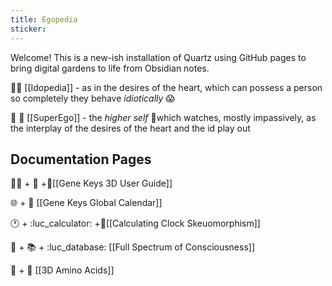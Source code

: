 ```yaml
---
title: Egopedia
sticker:
---
```

Welcome!
This is a new-ish installation of Quartz using GitHub pages to bring digital gardens to life from  Obsidian notes. 

💓🧠 [[Idopedia]] - as in the desires of the heart, which can possess a person so completely they behave *idiotically* 😱

🧠 💭 [[SuperEgo]] - the *higher self* 👼which watches, mostly impassively, as the interplay of the desires of the heart and the id play out

## Documentation Pages

😵‍💫 + :dna: +🎈[[Gene Keys 3D User Guide]]

🌐 + 🧬 [[Gene Keys Global Calendar]]

🕐 + :luc_calculator: +🧬[[Calculating Clock Skeuomorphism]]

:dna: + 📚 + :luc_database:  [[Full Spectrum of Consciousness]] 

:dna: + 🧪 [[3D Amino Acids]]

